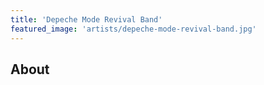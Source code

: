```yaml
---
title: 'Depeche Mode Revival Band'
featured_image: 'artists/depeche-mode-revival-band.jpg'
---
```


## About


